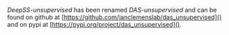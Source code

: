 _DeepSS-unsupervised_ has been renamed _DAS-unsupervised_ and can be found on github at [https://github.com/janclemenslab/das_unsupervised]() and on pypi at [https://pypi.org/project/das_unsupervised]().